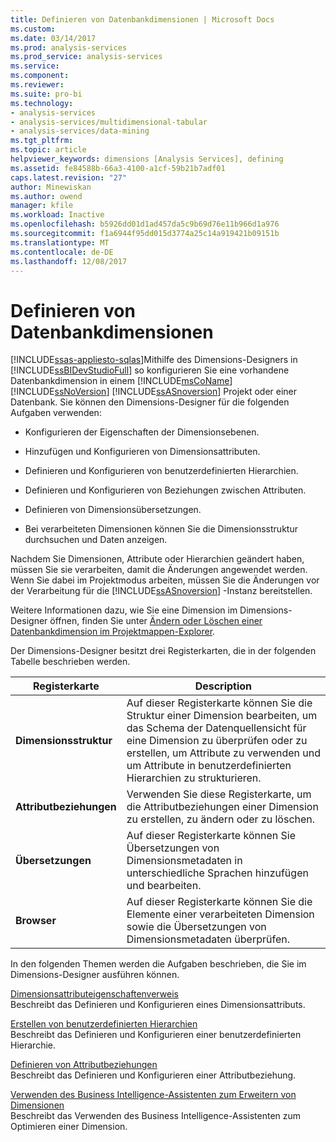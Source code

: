 ```yaml
---
title: Definieren von Datenbankdimensionen | Microsoft Docs
ms.custom: 
ms.date: 03/14/2017
ms.prod: analysis-services
ms.prod_service: analysis-services
ms.service: 
ms.component: 
ms.reviewer: 
ms.suite: pro-bi
ms.technology:
- analysis-services
- analysis-services/multidimensional-tabular
- analysis-services/data-mining
ms.tgt_pltfrm: 
ms.topic: article
helpviewer_keywords: dimensions [Analysis Services], defining
ms.assetid: fe84588b-66a3-4100-a1cf-59b21b7adf01
caps.latest.revision: "27"
author: Minewiskan
ms.author: owend
manager: kfile
ms.workload: Inactive
ms.openlocfilehash: b5926dd01d1ad457da5c9b69d76e11b966d1a976
ms.sourcegitcommit: f1a6944f95dd015d3774a25c14a919421b09151b
ms.translationtype: MT
ms.contentlocale: de-DE
ms.lasthandoff: 12/08/2017
---
```

# <a name="define-database-dimensions"></a>Definieren von Datenbankdimensionen
[!INCLUDE[ssas-appliesto-sqlas](../../includes/ssas-appliesto-sqlas.md)]Mithilfe des Dimensions-Designers in [!INCLUDE[ssBIDevStudioFull](../../includes/ssbidevstudiofull-md.md)] so konfigurieren Sie eine vorhandene Datenbankdimension in einem [!INCLUDE[msCoName](../../includes/msconame-md.md)] [!INCLUDE[ssNoVersion](../../includes/ssnoversion-md.md)] [!INCLUDE[ssASnoversion](../../includes/ssasnoversion-md.md)] Projekt oder einer Datenbank. Sie können den Dimensions-Designer für die folgenden Aufgaben verwenden:  
  
-   Konfigurieren der Eigenschaften der Dimensionsebenen.  
  
-   Hinzufügen und Konfigurieren von Dimensionsattributen.  
  
-   Definieren und Konfigurieren von benutzerdefinierten Hierarchien.  
  
-   Definieren und Konfigurieren von Beziehungen zwischen Attributen.  
  
-   Definieren von Dimensionsübersetzungen.  
  
-   Bei verarbeiteten Dimensionen können Sie die Dimensionsstruktur durchsuchen und Daten anzeigen.  
  
 Nachdem Sie Dimensionen, Attribute oder Hierarchien geändert haben, müssen Sie sie verarbeiten, damit die Änderungen angewendet werden. Wenn Sie dabei im Projektmodus arbeiten, müssen Sie die Änderungen vor der Verarbeitung für die [!INCLUDE[ssASnoversion](../../includes/ssasnoversion-md.md)] -Instanz bereitstellen.  
  
 Weitere Informationen dazu, wie Sie eine Dimension im Dimensions-Designer öffnen, finden Sie unter [Ändern oder Löschen einer Datenbankdimension im Projektmappen-Explorer](../../analysis-services/multidimensional-models/database-dimensions-modify-or-delete-a-database-dimension-in-solution-explorer.md).  
  
 Der Dimensions-Designer besitzt drei Registerkarten, die in der folgenden Tabelle beschrieben werden.  
  
|Registerkarte|Description|  
|---------|-----------------|  
|**Dimensionsstruktur**|Auf dieser Registerkarte können Sie die Struktur einer Dimension bearbeiten, um das Schema der Datenquellensicht für eine Dimension zu überprüfen oder zu erstellen, um Attribute zu verwenden und um Attribute in benutzerdefinierten Hierarchien zu strukturieren.|  
|**Attributbeziehungen**|Verwenden Sie diese Registerkarte, um die Attributbeziehungen einer Dimension zu erstellen, zu ändern oder zu löschen.|  
|**Übersetzungen**|Auf dieser Registerkarte können Sie Übersetzungen von Dimensionsmetadaten in unterschiedliche Sprachen hinzufügen und bearbeiten.|  
|**Browser**|Auf dieser Registerkarte können Sie die Elemente einer verarbeiteten Dimension sowie die Übersetzungen von Dimensionsmetadaten überprüfen.|  
  
 In den folgenden Themen werden die Aufgaben beschrieben, die Sie im Dimensions-Designer ausführen können.  
  
 [Dimensionsattributeigenschaftenverweis](../../analysis-services/multidimensional-models/dimension-attribute-properties-reference.md)  
 Beschreibt das Definieren und Konfigurieren eines Dimensionsattributs.  
  
 [Erstellen von benutzerdefinierten Hierarchien](../../analysis-services/multidimensional-models/user-defined-hierarchies-create.md)  
 Beschreibt das Definieren und Konfigurieren einer benutzerdefinierten Hierarchie.  
  
 [Definieren von Attributbeziehungen](../../analysis-services/multidimensional-models/attribute-relationships-define.md)  
 Beschreibt das Definieren und Konfigurieren einer Attributbeziehung.  
  
 [Verwenden des Business Intelligence-Assistenten zum Erweitern von Dimensionen](http://msdn.microsoft.com/library/12d995d1-75ca-4890-bf4b-a2656910b8d0)  
 Beschreibt das Verwenden des Business Intelligence-Assistenten zum Optimieren einer Dimension.  
  
  
